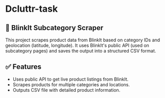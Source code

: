 # Dcluttr-task

## 🛒 BlinkIt Subcategory Scraper

This project scrapes product data from BlinkIt based on category IDs and geolocation (latitude, longitude). It uses BlinkIt's public API (used on subcategory pages) and saves the output into a structured CSV format.

## ✅ Features
- Uses public API to get live product listings from BlinkIt.
- Scrapes products for multiple categories and locations.
- Outputs CSV file with detailed product information.
